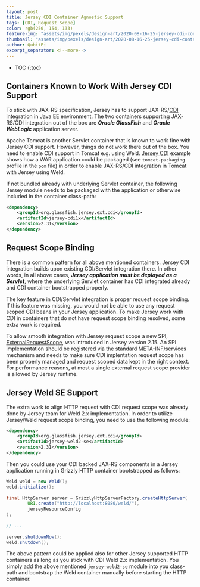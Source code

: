 ```yaml
---
layout: post
title: Jersey CDI Container Agnostic Support
tags: [CDI, Request Scope]
color: rgb(250, 154, 133)
feature-img: "assets/img/pexels/design-art/2020-08-16-25-jersey-cdi-container-agnostic-support/cover.png"
thumbnail: "assets/img/pexels/design-art/2020-08-16-25-jersey-cdi-container-agnostic-support/cover.png"
author: QubitPi
excerpt_separator: <!--more-->
---
```


<!--more-->

* TOC
{:toc}

## Containers Known to Work With Jersey CDI Support

To stick with JAX-RS specification, Jersey has to support JAX-RS/[CDI](https://javaee.github.io/tutorial/cdi-basic.html)
integration in Java EE environment. The two containers supporting JAX-RS/CDI integration out of the box are
***Oracle GlassFish*** and ***Oracle WebLogic*** application server.

Apache Tomcat is another Servlet container that is known to work fine with Jersey CDI support. However, things do not
work there out of the box. You need to enable CDI support in Tomcat e.g. using Weld.
[Jersey CDI](https://github.com/eclipse-ee4j/jersey/tree/master/examples/cdi-webapp) example shows how a WAR application
could be packaged (see `tomcat-packaging` profile in the `pom` file) in order to enable JAX-RS/CDI integration in Tomcat
with Jersey using Weld.

If not bundled already with underlying Servlet container, the following Jersey module needs to be packaged with the
application or otherwise included in the container class-path:

```xml
<dependency>
    <groupId>org.glassfish.jersey.ext.cdi</groupId>
    <artifactId>jersey-cdi1x</artifactId>
    <version>2.31</version>
</dependency>
```

## Request Scope Binding

There is a common pattern for all above mentioned containers. Jersey CDI integration builds upon existing CDI/Servlet
integration there. In other words, in all above cases, ***Jersey application must be deployed as a Servlet***, where the
underlying Servlet container has CDI integrated already and CDI container bootstrapped properly.

The key feature in CDI/Servlet integration is proper request scope binding. If this feature was missing, you would not
be able to use any request scoped CDI beans in your Jersey application. To make Jersey work with CDI in containers that
do not have request scope binding resolved, some extra work is required. 

To allow smooth integration with Jersey request scope a new SPI,
[ExternalRequestScope](https://eclipse-ee4j.github.io/jersey.github.io/apidocs/snapshot/jersey/org/glassfish/jersey/server/spi/ExternalRequestScope.html),
was introduced in Jersey version 2.15. An SPI implementation should be registered via the standard META-INF/services
mechanism and needs to make sure CDI implentation request scope has been properly managed and request scoped data kept
in the right context. For performance reasons, at most a single external request scope provider is allowed by Jersey
runtime. 

## Jersey Weld SE Support

The extra work to align HTTP request with CDI request scope was already done by Jersey team for Weld 2.x implementation.
In order to utilize Jersey/Weld request scope binding, you need to use the following module:

```xml
<dependency>
    <groupId>org.glassfish.jersey.ext.cdi</groupId>
    <artifactId>jersey-weld2-se</artifactId>
    <version>2.31</version>
</dependency>
```

Then you could use your CDI backed JAX-RS components in a Jersey application running in Grizzly HTTP container
bootstrapped as follows:

```java
Weld weld = new Weld();
weld.initialize();
 
final HttpServer server = GrizzlyHttpServerFactory.createHttpServer(
        URI.create("http://localhost:8080/weld/"),
        jerseyResourceConfig
);
 
// ...
 
server.shutdownNow();
weld.shutdown();
```

The above pattern could be applied also for other Jersey supported HTTP containers as long as you stick with CDI Weld
2.x implementation. You simply add the above mentioned `jersey-weld2-se` module into you class-path and bootstrap the
Weld container manually before starting the HTTP container. 
